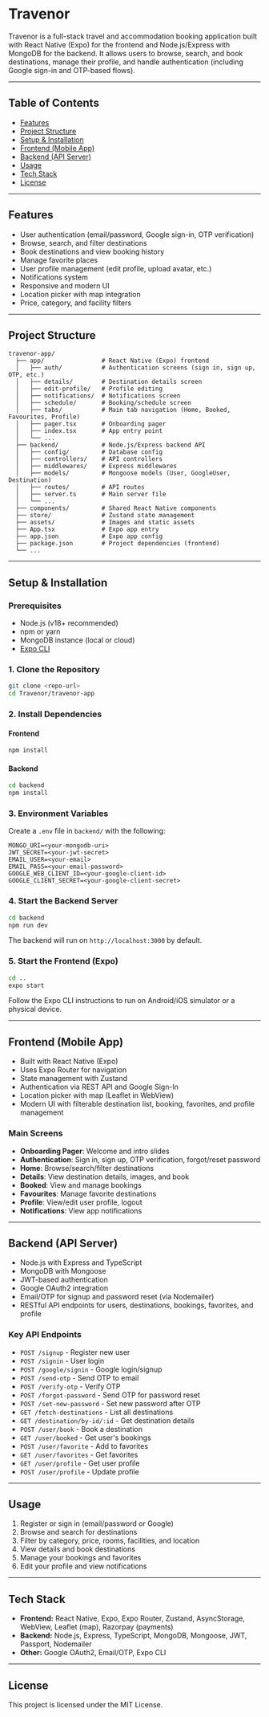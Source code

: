 # Travenor

Travenor is a full-stack travel and accommodation booking application built with React Native (Expo) for the frontend and Node.js/Express with MongoDB for the backend. It allows users to browse, search, and book destinations, manage their profile, and handle authentication (including Google sign-in and OTP-based flows).

---

## Table of Contents
- [Features](#features)
- [Project Structure](#project-structure)
- [Setup & Installation](#setup--installation)
- [Frontend (Mobile App)](#frontend-mobile-app)
- [Backend (API Server)](#backend-api-server)
- [Usage](#usage)
- [Tech Stack](#tech-stack)
- [License](#license)

---

## Features
- User authentication (email/password, Google sign-in, OTP verification)
- Browse, search, and filter destinations
- Book destinations and view booking history
- Manage favorite places
- User profile management (edit profile, upload avatar, etc.)
- Notifications system
- Responsive and modern UI
- Location picker with map integration
- Price, category, and facility filters

---

## Project Structure

```
travenor-app/
  ├── app/                # React Native (Expo) frontend
  │   ├── auth/           # Authentication screens (sign in, sign up, OTP, etc.)
  │   ├── details/        # Destination details screen
  │   ├── edit-profile/   # Profile editing
  │   ├── notifications/  # Notifications screen
  │   ├── schedule/       # Booking/schedule screen
  │   ├── tabs/           # Main tab navigation (Home, Booked, Favourites, Profile)
  │   ├── pager.tsx       # Onboarding pager
  │   ├── index.tsx       # App entry point
  │   └── ...
  ├── backend/            # Node.js/Express backend API
  │   ├── config/         # Database config
  │   ├── controllers/    # API controllers
  │   ├── middlewares/    # Express middlewares
  │   ├── models/         # Mongoose models (User, GoogleUser, Destination)
  │   ├── routes/         # API routes
  │   ├── server.ts       # Main server file
  │   └── ...
  ├── components/         # Shared React Native components
  ├── store/              # Zustand state management
  ├── assets/             # Images and static assets
  ├── App.tsx             # Expo app entry
  ├── app.json            # Expo app config
  ├── package.json        # Project dependencies (frontend)
  └── ...
```

---

## Setup & Installation

### Prerequisites
- Node.js (v18+ recommended)
- npm or yarn
- MongoDB instance (local or cloud)
- [Expo CLI](https://docs.expo.dev/get-started/installation/)

### 1. Clone the Repository
```bash
git clone <repo-url>
cd Travenor/travenor-app
```

### 2. Install Dependencies
#### Frontend
```bash
npm install
```
#### Backend
```bash
cd backend
npm install
```

### 3. Environment Variables
Create a `.env` file in `backend/` with the following:
```
MONGO_URI=<your-mongodb-uri>
JWT_SECRET=<your-jwt-secret>
EMAIL_USER=<your-email>
EMAIL_PASS=<your-email-password>
GOOGLE_WEB_CLIENT_ID=<your-google-client-id>
GOOGLE_CLIENT_SECRET=<your-google-client-secret>
```

### 4. Start the Backend Server
```bash
cd backend
npm run dev
```
The backend will run on `http://localhost:3000` by default.

### 5. Start the Frontend (Expo)
```bash
cd ..
expo start
```
Follow the Expo CLI instructions to run on Android/iOS simulator or a physical device.

---

## Frontend (Mobile App)
- Built with React Native (Expo)
- Uses Expo Router for navigation
- State management with Zustand
- Authentication via REST API and Google Sign-In
- Location picker with map (Leaflet in WebView)
- Modern UI with filterable destination list, booking, favorites, and profile management

### Main Screens
- **Onboarding Pager**: Welcome and intro slides
- **Authentication**: Sign in, sign up, OTP verification, forgot/reset password
- **Home**: Browse/search/filter destinations
- **Details**: View destination details, images, and book
- **Booked**: View and manage bookings
- **Favourites**: Manage favorite destinations
- **Profile**: View/edit user profile, logout
- **Notifications**: View app notifications

---

## Backend (API Server)
- Node.js with Express and TypeScript
- MongoDB with Mongoose
- JWT-based authentication
- Google OAuth2 integration
- Email/OTP for signup and password reset (via Nodemailer)
- RESTful API endpoints for users, destinations, bookings, favorites, and profile

### Key API Endpoints
- `POST /signup` - Register new user
- `POST /signin` - User login
- `POST /google/signin` - Google login/signup
- `POST /send-otp` - Send OTP to email
- `POST /verify-otp` - Verify OTP
- `POST /forgot-password` - Send OTP for password reset
- `POST /set-new-password` - Set new password after OTP
- `GET /fetch-destinations` - List all destinations
- `GET /destination/by-id/:id` - Get destination details
- `POST /user/book` - Book a destination
- `GET /user/booked` - Get user's bookings
- `POST /user/favorite` - Add to favorites
- `GET /user/favorites` - Get favorites
- `GET /user/profile` - Get user profile
- `POST /user/profile` - Update profile

---

## Usage
1. Register or sign in (email/password or Google)
2. Browse and search for destinations
3. Filter by category, price, rooms, facilities, and location
4. View details and book destinations
5. Manage your bookings and favorites
6. Edit your profile and view notifications

---

## Tech Stack
- **Frontend:** React Native, Expo, Expo Router, Zustand, AsyncStorage, WebView, Leaflet (map), Razorpay (payments)
- **Backend:** Node.js, Express, TypeScript, MongoDB, Mongoose, JWT, Passport, Nodemailer
- **Other:** Google OAuth2, Email/OTP, Expo CLI

---

## License
This project is licensed under the MIT License. 